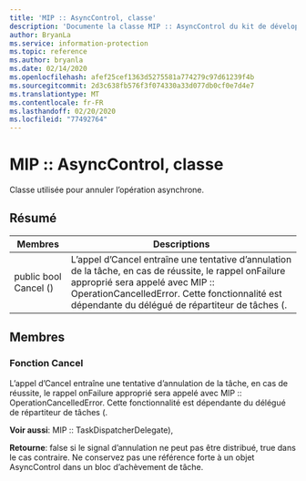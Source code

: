 ```yaml
---
title: 'MIP :: AsyncControl, classe'
description: 'Documente la classe MIP :: AsyncControl du kit de développement logiciel (SDK) Microsoft Information Protection (MIP).'
author: BryanLa
ms.service: information-protection
ms.topic: reference
ms.author: bryanla
ms.date: 02/14/2020
ms.openlocfilehash: afef25cef1363d5275581a774279c97d61239f4b
ms.sourcegitcommit: 2d3c638fb576f3f074330a33d077db0cf0e7d4e7
ms.translationtype: MT
ms.contentlocale: fr-FR
ms.lasthandoff: 02/20/2020
ms.locfileid: "77492764"
---
```

# <a name="class-mipasynccontrol"></a>MIP :: AsyncControl, classe 
Classe utilisée pour annuler l’opération asynchrone.
  
## <a name="summary"></a>Résumé
 Membres                        | Descriptions                                
--------------------------------|---------------------------------------------
public bool Cancel ()  |  L’appel d’Cancel entraîne une tentative d’annulation de la tâche, en cas de réussite, le rappel onFailure approprié sera appelé avec MIP :: OperationCancelledError. Cette fonctionnalité est dépendante du délégué de répartiteur de tâches (.
  
## <a name="members"></a>Membres
  
### <a name="cancel-function"></a>Fonction Cancel
L’appel d’Cancel entraîne une tentative d’annulation de la tâche, en cas de réussite, le rappel onFailure approprié sera appelé avec MIP :: OperationCancelledError. Cette fonctionnalité est dépendante du délégué de répartiteur de tâches (.
  
**Voir aussi**: MIP :: TaskDispatcherDelegate),

  
**Retourne**: false si le signal d’annulation ne peut pas être distribué, true dans le cas contraire.
Ne conservez pas une référence forte à un objet AsyncControl dans un bloc d’achèvement de tâche.